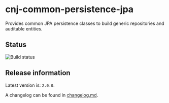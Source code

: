 # cnj-common-persistence-jpa

Provides common JPA persistence classes to build generic repositories and auditable entities.

## Status
![Build status](https://drone.at41tools.k8s.aws.msgoat.eu/api/badges/msgoat/cnj-common-persistence-jpa/status.svg)

## Release information

Latest version is: `2.0.0`.

A changelog can be found in [changelog.md](changelog.md).
